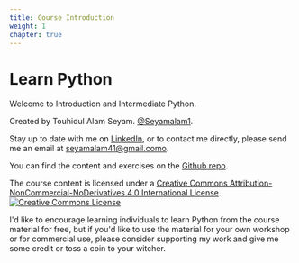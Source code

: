 ```yaml
---
title: Course Introduction
weight: 1
chapter: true
---
```


# Learn Python

Welcome to Introduction and Intermediate Python.

Created by Touhidul Alam Seyam. <a href="https://twitter.com/Seyamalam1" target="_blank"><i class='fab fa-twitter'></i>@Seyamalam1</a>.



Stay up to date with me on <a href="https://www.linkedin.com/in/touhidul-alam-b675b521b/" target="_blank"><i class='fab fa-linkedin'></i> LinkedIn</a>, or to contact me directly, please send me an email at <a href='mailto:seyamalam41@gmail.com'><i class='fa fa-envelope'></i>  seyamalam41@gmail.como</a>.

You can find the content and exercises on the <a href="https://github.com/Seyamalam/Course-Materials"><i class='fab fa-fw fa-github'></i>Github repo</a>.


The course content is licensed under a <a rel="license" href="http://creativecommons.org/licenses/by-nc-nd/4.0/">Creative Commons Attribution-NonCommercial-NoDerivatives 4.0 International License</a>.<a rel="license" href="http://creativecommons.org/licenses/by-nc-nd/4.0/"><img alt="Creative Commons License" style="border-width:0" src="https://i.creativecommons.org/l/by-nc-nd/4.0/88x31.png" /></a>

I'd like to encourage learning individuals to learn Python from the course material for free, but if you'd like to use the material for your own workshop or for commercial use, please consider supporting my work and give me some credit or toss a coin to your witcher.